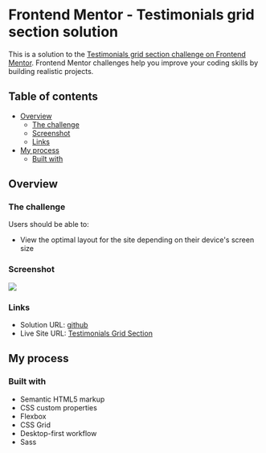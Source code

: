 # Frontend Mentor - Testimonials grid section solution

This is a solution to the [Testimonials grid section challenge on Frontend Mentor](https://www.frontendmentor.io/challenges/testimonials-grid-section-Nnw6J7Un7). Frontend Mentor challenges help you improve your coding skills by building realistic projects.

## Table of contents

- [Overview](#overview)
  - [The challenge](#the-challenge)
  - [Screenshot](#screenshot)
  - [Links](#links)
- [My process](#my-process)
  - [Built with](#built-with)

## Overview

### The challenge

Users should be able to:

- View the optimal layout for the site depending on their device's screen size

### Screenshot

![](./testimonials-grid-section-screenshot.jpg)

### Links

- Solution URL: [github](https://github.com/nitinrs95/testimonials-grid-section.git)
- Live Site URL: [Testimonials Grid Section](https://nitinrs95.github.io/testimonials-grid-section/)

## My process

### Built with

- Semantic HTML5 markup
- CSS custom properties
- Flexbox
- CSS Grid
- Desktop-first workflow
- Sass
